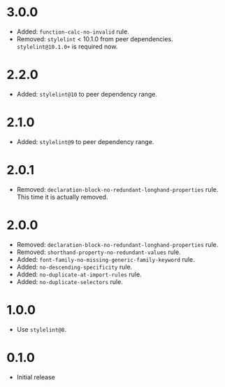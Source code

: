 # 3.0.0

- Added: `function-calc-no-invalid` rule.
- Removed: `stylelint` < 10.1.0 from peer dependencies. `stylelint@10.1.0+` is required now.

# 2.2.0

- Added: `stylelint@10` to peer dependency range.

# 2.1.0

- Added: `stylelint@9` to peer dependency range.

# 2.0.1

- Removed: `declaration-block-no-redundant-longhand-properties` rule. This time it is actually removed.

# 2.0.0

- Removed: `declaration-block-no-redundant-longhand-properties` rule.
- Removed: `shorthand-property-no-redundant-values` rule.
- Added: `font-family-no-missing-generic-family-keyword` rule.
- Added: `no-descending-specificity` rule.
- Added: `no-duplicate-at-import-rules` rule.
- Added: `no-duplicate-selectors` rule.

# 1.0.0

- Use `stylelint@8`.

# 0.1.0

- Initial release

